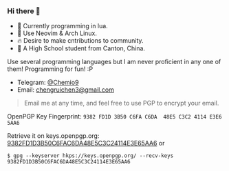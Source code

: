 ### Hi there 👋

<!--
**chenrry666/chenrry666** is a ✨ _special_ ✨ repository because its `README.md` (this file) appears on your GitHub profile.

Here are some ideas to get you started:

- 🔭 I’m currently working on ...
- 🌱 I’m currently learning ...
- 👯 I’m looking to collaborate on ...
- 🤔 I’m looking for help with ...
- 💬 Ask me about ...
- 📫 How to reach me: ...
- 😄 Pronouns: ...
- ⚡ Fun fact: ...
-->

- 🌱 Currently programming in lua.
- 🌟 Use Neovim & Arch Linux.
- 🔥 Desire to make cntributions to community.
- 📖 A High School student from Canton, China.

Use several programming languages but I am never proficient in any one of them! Programming for fun! :P

- Telegram: [@Chemio9](https://t.me/Chemio9)
- Email: <chengruichen3@gmail.com>
> Email me at any time, and feel free to use PGP to encrypt your email.

OpenPGP Key Fingerprint:
 `9382 FD1D 3B50 C6FA C6DA  48E5 C3C2 4114 E3E6 5AA6`

Retrieve it on keys.openpgp.org: [9382FD1D3B50C6FAC6DA48E5C3C24114E3E65AA6](https://keys.openpgp.org/vks/v1/by-fingerprint/9382FD1D3B50C6FAC6DA48E5C3C24114E3E65AA6)
or
```
$ gpg --keyserver hkps://keys.openpgp.org/ --recv-keys 9382FD1D3B50C6FAC6DA48E5C3C24114E3E65AA6
```

